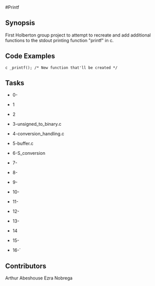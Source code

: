 #Printf
## Synopsis

First Holberton group project to attempt to recreate and add additional functions to the stdout printing function "printf" in c.

## Code Examples

``c
_printf(); /* New function that'll be created */
``



## Tasks

- 0-
- 1
- 2
- 3-unsigned_to_binary.c
- 4-conversion_handling.c
- 5-buffer.c

- 6-S_conversion
- 7-
- 8-
- 9-
- 10-
- 11-
- 12-
- 13-
- 14
- 15-
- 16-`

## Contributors
Arthur Abeshouse
Ezra Nobrega

